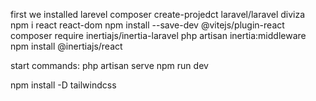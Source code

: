 first we installed larevel 
composer create-projedct laravel/laravel diviza
npm i react react-dom
npm install --save-dev @vitejs/plugin-react
composer require inertiajs/inertia-laravel
php artisan inertia:middleware
npm install @inertiajs/react

start commands: 
php artisan serve 
npm run dev 

npm install -D tailwindcss
